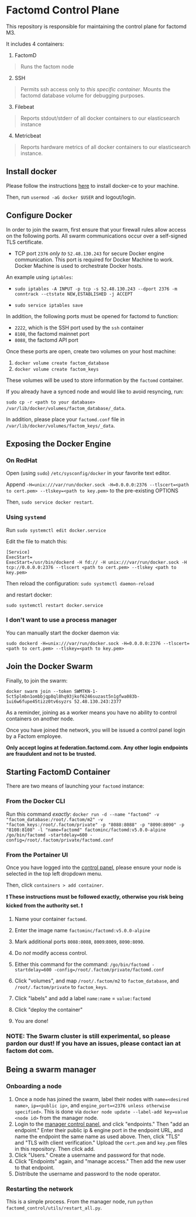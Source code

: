 # Factomd Control Plane

This repository is responsible for maintaining the control plane for factomd M3.

It includes 4 containers:
  1. FactomD
  > Runs the factom node
  2. SSH
  > Permits ssh access only to _this specific container_. Mounts the factomd database volume for debugging purposes.
  3. Filebeat
  > Reports stdout/stderr of all docker containers to our elasticsearch instance
  4. Metricbeat
  > Reports hardware metrics of all docker containers to our elasticsearch instance.

## Install docker

Please follow the instructions [here](https://docs.docker.com/install/linux/docker-ce/ubuntu/) to install docker-ce to your machine.

Then, run `usermod -aG docker $USER` and logout/login.


## Configure Docker

In order to join the swarm, first ensure that your firewall rules allow access on the following ports. All swarm communications occur over a self-signed TLS certificate.

- TCP port `2376` _only to_ `52.48.130.243` for secure Docker engine communication. This port is required for Docker Machine to work. Docker Machine is used to orchestrate Docker hosts.

An example using `iptables`:
- `sudo iptables -A INPUT -p tcp -s 52.48.130.243 --dport 2376 -m conntrack --ctstate NEW,ESTABLISHED -j ACCEPT`

- `sudo service iptables save`


In addition,  the following ports must be opened for factomd to function:
- `2222`, which is the SSH port used by the `ssh` container
- `8108`, the factomd mainnet port
- `8088`, the factomd API port

Once these ports are open, create two volumes on your host machine:

1. `docker volume create factom_database`
2. `docker volume create factom_keys`

These volumes will be used to store information by the `factomd` container.

If you already have a synced node and would like to avoid resyncing, run:

`sudo cp -r <path to your database> /var/lib/docker/volumes/factom_database/_data`.

In addition, please place your `factomd.conf` file in `/var/lib/docker/volumes/factom_keys/_data`.

## Exposing the Docker Engine

### On RedHat

Open (using `sudo`) `/etc/sysconfig/docker` in your favorite text editor.

Append `-H=unix:///var/run/docker.sock -H=0.0.0.0:2376 --tlscert=<path to cert.pem> --tlskey=<path to key.pem>` to the pre-existing OPTIONS

Then, `sudo service docker restart`.

### Using `systemd`

Run `sudo systemctl edit docker.service`

Edit the file to match this:

```
[Service]
ExecStart=
ExecStart=/usr/bin/dockerd -H fd:// -H unix:///var/run/docker.sock -H tcp://0.0.0.0:2376 --tlscert <path to cert.pem> --tlskey <path to key.pem>
```

Then reload the configuration:
`sudo systemctl daemon-reload`

and restart docker:

`sudo systemctl restart docker.service`

### I don't want to use a process manager

You can manually start the docker daemon via:

```sudo dockerd -H=unix:///var/run/docker.sock -H=0.0.0.0:2376 --tlscert=<path to cert.pem> --tlskey=<path to key.pem>```

## Join the Docker Swarm

Finally, to join the swarm:
```
docker swarm join --token SWMTKN-1-5ct5plmbn1ombbjqp8ql8hq93jkof6246suzast5n1gfwa083b-1ui6w6fupe45tizz0tv6syzrs 52.48.130.243:2377

```

As a reminder, joining as a worker means you have no ability to control containers on another node.

Once you have joined the network, you will be issued a control panel login by a Factom employee.

**Only accept logins at federation.factomd.com. Any other login endpoints are fraudulent and not to be trusted.**

## Starting FactomD Container

There are two means of launching your `factomd` instance:

### From the Docker CLI

Run this command _exactly_: `docker run -d --name "factomd" -v "factom_database:/root/.factom/m2" -v "factom_keys:/root/.factom/private" -p "8088:8088" -p "8090:8090" -p "8108:8108" -l "name=factomd" factominc/factomd:v5.0.0-alpine /go/bin/factomd -startdelay=600 -config=/root/.factom/private/factomd.conf
`

### From the Portainer UI

Once you have logged into the [control panel](https://federation.factomd.com), please ensure your node is selected in the top left dropdown menu.

Then, click `containers > add container`.

**:heavy_exclamation_mark: These instructions must be followed exactly, otherwise you risk being kicked from the authority set. :heavy_exclamation_mark:**

1. Name your container `factomd`.

2. Enter the image name `factominc/factomd:v5.0.0-alpine`

3. Mark additional ports `8088:8088`, `8009`:`8009`, `8090:8090`.

4. Do _not_ modify access control.

5. Either this command for the command: `/go/bin/factomd -startdelay=600 -config=/root/.factom/private/factomd.conf`

6. Click "volumes", and map `/root/.factom/m2` to `factom_database`, and `/root/.factom/private` to `factom_keys`.

7. Click "labels" and add a label `name:name` = `value:factomd`

8. Click "deploy the container"

9. You are done!


### NOTE: The Swarm cluster is still experimental, so please pardon our dust! If you have an issues, please contact ian at factom dot com.

## Being a swarm manager

### Onboarding a node

1. Once a node has joined the swarm, label their nodes with `name=<desired name>`, `ip=<public ip>`, and `engine_port=<2376 unless otherwise specified>`. This is done via `docker node update --label-add key=value <node id>` from the manager node.
2. Login to the [manager control panel](https://federation.factomd.com), and click "endpoints." Then "add an endpoint." Enter their public ip & engine port in the endpoint URL, and name the endpoint the same name as used above. Then, click "TLS" and "TLS with client verification." Upload the `cert.pem` and `key.pem` files in this repository. Then click add.
3. Click "Users." Create a username and password for that node.
4. Click "Endpoints" again, and "manage access." Then add the new user to that endpoint.
5. Distribute the username and password to the node operator.

### Restarting the network

This is a simple process. From the manager node, run `python factomd_control/utils/restart_all.py`.
